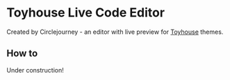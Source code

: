 # Toyhouse Live Code Editor
Created by Circlejourney - an editor with live preview for [Toyhouse](https://toyhou.se) themes.

## How to
Under construction!